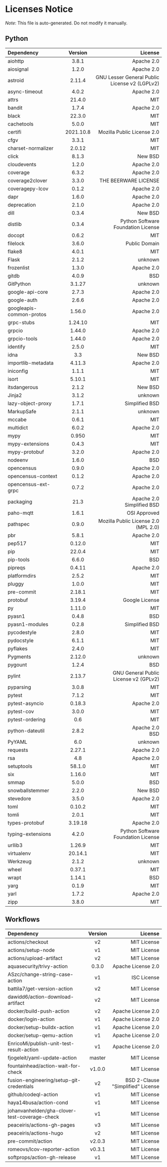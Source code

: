 # Licenses Notice
*Note*: This file is auto-generated. Do not modify it manually.
## Python
| Dependency | Version | License |
|:-----------|:-------:|--------:|
|aiohttp|3.8.1|Apache 2.0|
|aiosignal|1.2.0|Apache 2.0|
|astroid|2.11.4|GNU Lesser General Public License v2 (LGPLv2)|
|async-timeout|4.0.2|Apache 2.0|
|attrs|21.4.0|MIT|
|bandit|1.7.4|Apache 2.0|
|black|22.3.0|MIT|
|cachetools|5.0.0|MIT|
|certifi|2021.10.8|Mozilla Public License 2.0|
|cfgv|3.3.1|MIT|
|charset-normalizer|2.0.12|MIT|
|click|8.1.3|New BSD|
|cloudevents|1.2.0|Apache 2.0|
|coverage|6.3.2|Apache 2.0|
|coverage2clover|3.3.0|THE BEERWARE LICENSE|
|coveragepy-lcov|0.1.2|Apache 2.0|
|dapr|1.6.0|Apache 2.0|
|deprecation|2.1.0|Apache 2.0|
|dill|0.3.4|New BSD|
|distlib|0.3.4|Python Software Foundation License|
|docopt|0.6.2|MIT|
|filelock|3.6.0|Public Domain|
|flake8|4.0.1|MIT|
|Flask|2.1.2|unknown|
|frozenlist|1.3.0|Apache 2.0|
|gitdb|4.0.9|BSD|
|GitPython|3.1.27|unknown|
|google-api-core|2.7.3|Apache 2.0|
|google-auth|2.6.6|Apache 2.0|
|googleapis-common-protos|1.56.0|Apache 2.0|
|grpc-stubs|1.24.10|MIT|
|grpcio|1.44.0|Apache 2.0|
|grpcio-tools|1.44.0|Apache 2.0|
|identify|2.5.0|MIT|
|idna|3.3|New BSD|
|importlib-metadata|4.11.3|Apache 2.0|
|iniconfig|1.1.1|MIT|
|isort|5.10.1|MIT|
|itsdangerous|2.1.2|New BSD|
|Jinja2|3.1.2|unknown|
|lazy-object-proxy|1.7.1|Simplified BSD|
|MarkupSafe|2.1.1|unknown|
|mccabe|0.6.1|MIT|
|multidict|6.0.2|Apache 2.0|
|mypy|0.950|MIT|
|mypy-extensions|0.4.3|MIT|
|mypy-protobuf|3.2.0|Apache 2.0|
|nodeenv|1.6.0|BSD|
|opencensus|0.9.0|Apache 2.0|
|opencensus-context|0.1.2|Apache 2.0|
|opencensus-ext-grpc|0.7.2|Apache 2.0|
|packaging|21.3|Apache 2.0<br/>Simplified BSD|
|paho-mqtt|1.6.1|OSI Approved|
|pathspec|0.9.0|Mozilla Public License 2.0 (MPL 2.0)|
|pbr|5.8.1|Apache 2.0|
|pep517|0.12.0|MIT|
|pip|22.0.4|MIT|
|pip-tools|6.6.0|BSD|
|pipreqs|0.4.11|Apache 2.0|
|platformdirs|2.5.2|MIT|
|pluggy|1.0.0|MIT|
|pre-commit|2.18.1|MIT|
|protobuf|3.19.4|Google License|
|py|1.11.0|MIT|
|pyasn1|0.4.8|BSD|
|pyasn1-modules|0.2.8|Simplified BSD|
|pycodestyle|2.8.0|MIT|
|pydocstyle|6.1.1|MIT|
|pyflakes|2.4.0|MIT|
|Pygments|2.12.0|unknown|
|pygount|1.2.4|BSD|
|pylint|2.13.7|GNU General Public License v2 (GPLv2)|
|pyparsing|3.0.8|MIT|
|pytest|7.1.2|MIT|
|pytest-asyncio|0.18.3|Apache 2.0|
|pytest-cov|3.0.0|MIT|
|pytest-ordering|0.6|MIT|
|python-dateutil|2.8.2|Apache 2.0<br/>BSD|
|PyYAML|6.0|unknown|
|requests|2.27.1|Apache 2.0|
|rsa|4.8|Apache 2.0|
|setuptools|58.1.0|MIT|
|six|1.16.0|MIT|
|smmap|5.0.0|BSD|
|snowballstemmer|2.2.0|New BSD|
|stevedore|3.5.0|Apache 2.0|
|toml|0.10.2|MIT|
|tomli|2.0.1|MIT|
|types-protobuf|3.19.18|Apache 2.0|
|typing-extensions|4.2.0|Python Software Foundation License|
|urllib3|1.26.9|MIT|
|virtualenv|20.14.1|MIT|
|Werkzeug|2.1.2|unknown|
|wheel|0.37.1|MIT|
|wrapt|1.14.1|BSD|
|yarg|0.1.9|MIT|
|yarl|1.7.2|Apache 2.0|
|zipp|3.8.0|MIT|
## Workflows
| Dependency | Version | License |
|:-----------|:-------:|--------:|
|actions/checkout|v2|MIT License|
|actions/setup-node|v1|MIT License|
|actions/upload-artifact|v2|MIT License|
|aquasecurity/trivy-action|0.3.0|Apache License 2.0|
|ASzc/change-string-case-action|v1|ISC License|
|battila7/get-version-action|v2|MIT License|
|dawidd6/action-download-artifact|v2|MIT License|
|docker/build-push-action|v2|Apache License 2.0|
|docker/login-action|v1|Apache License 2.0|
|docker/setup-buildx-action|v1|Apache License 2.0|
|docker/setup-qemu-action|v1|Apache License 2.0|
|EnricoMi/publish-unit-test-result-action|v1|Apache License 2.0|
|fjogeleit/yaml-update-action|master|MIT License|
|fountainhead/action-wait-for-check|v1.0.0|MIT License|
|fusion-engineering/setup-git-credentials|v2|BSD 2-Clause "Simplified" License|
|github/codeql-action|v1|MIT License|
|haya14busa/action-cond|v1|MIT License|
|johanvanhelden/gha-clover-test-coverage-check|v1|MIT License|
|peaceiris/actions-gh-pages|v3|MIT License|
|peaceiris/actions-hugo|v2|MIT License|
|pre-commit/action|v2.0.3|MIT License|
|romeovs/lcov-reporter-action|v0.3.1|MIT License|
|softprops/action-gh-release|v1|MIT License|
